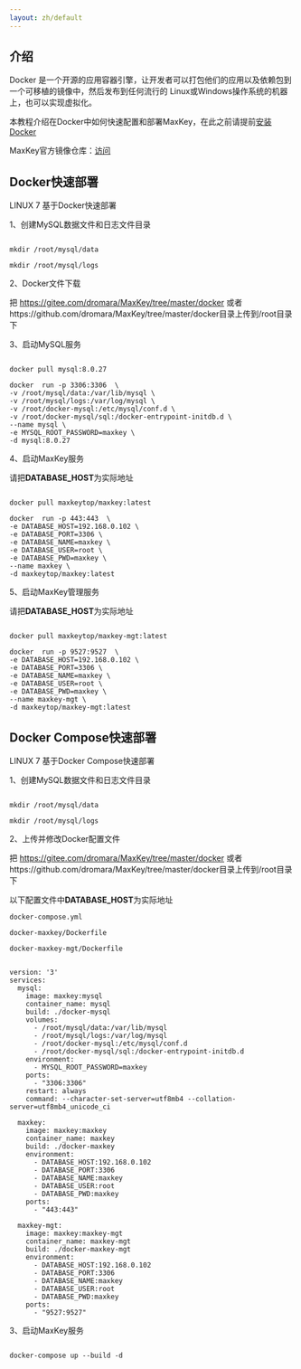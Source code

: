 ```yaml
---
layout: zh/default
---
```

<h2>介绍</h2>
Docker 是一个开源的应用容器引擎，让开发者可以打包他们的应用以及依赖包到一个可移植的镜像中，然后发布到任何流行的 Linux或Windows操作系统的机器上，也可以实现虚拟化。

本教程介绍在Docker中如何快速配置和部署MaxKey，在此之前请提前<a target="_blank" href="https://docs.docker.com/engine/install/">安装Docker</a>

MaxKey官方镜像仓库：<a href="https://hub.docker.com/u/maxkeytop" target="_blank">访问</a>

<h2>Docker快速部署</h2>
LINUX 7 基于Docker快速部署

1、创建MySQL数据文件和日志文件目录

<pre><code class="bash hljs">
mkdir /root/mysql/data

mkdir /root/mysql/logs
</code></pre>

2、Docker文件下载

把 https://gitee.com/dromara/MaxKey/tree/master/docker 或者https://github.com/dromara/MaxKey/tree/master/docker目录上传到/root目录下

3、启动MySQL服务
<pre><code class="bash hljs">
docker pull mysql:8.0.27

docker 	run -p 3306:3306  \
-v /root/mysql/data:/var/lib/mysql \
-v /root/mysql/logs:/var/log/mysql \
-v /root/docker-mysql:/etc/mysql/conf.d \
-v /root/docker-mysql/sql:/docker-entrypoint-initdb.d \
--name mysql \
-e MYSQL_ROOT_PASSWORD=maxkey \
-d mysql:8.0.27
</code></pre>

4、启动MaxKey服务

请把<b>DATABASE_HOST</b>为实际地址

<pre><code class="bash hljs">
docker pull maxkeytop/maxkey:latest

docker 	run -p 443:443  \
-e DATABASE_HOST=192.168.0.102 \
-e DATABASE_PORT=3306 \
-e DATABASE_NAME=maxkey \
-e DATABASE_USER=root \
-e DATABASE_PWD=maxkey \
--name maxkey \
-d maxkeytop/maxkey:latest
</code></pre>

5、启动MaxKey管理服务

请把<b>DATABASE_HOST</b>为实际地址

<pre><code class="bash hljs">
docker pull maxkeytop/maxkey-mgt:latest

docker 	run -p 9527:9527  \
-e DATABASE_HOST=192.168.0.102 \
-e DATABASE_PORT=3306 \
-e DATABASE_NAME=maxkey \
-e DATABASE_USER=root \
-e DATABASE_PWD=maxkey \
--name maxkey-mgt \
-d maxkeytop/maxkey-mgt:latest
</code></pre>

<h2>Docker Compose快速部署</h2>
LINUX 7 基于Docker Compose快速部署

1、创建MySQL数据文件和日志文件目录

<pre><code class="bash hljs">
mkdir /root/mysql/data

mkdir /root/mysql/logs
</code></pre>

2、上传并修改Docker配置文件

把 https://gitee.com/dromara/MaxKey/tree/master/docker 或者https://github.com/dromara/MaxKey/tree/master/docker目录上传到/root目录下

以下配置文件中<b>DATABASE_HOST</b>为实际地址

	docker-compose.yml
	
	docker-maxkey/Dockerfile
	
	docker-maxkey-mgt/Dockerfile
	
<pre><code class="bash hljs">
version: '3'
services:
  mysql:
    image: maxkey:mysql
    container_name: mysql
    build: ./docker-mysql
    volumes:
      - /root/mysql/data:/var/lib/mysql 
      - /root/mysql/logs:/var/log/mysql 
      - /root/docker-mysql:/etc/mysql/conf.d 
      - /root/docker-mysql/sql:/docker-entrypoint-initdb.d 
    environment:
      - MYSQL_ROOT_PASSWORD=maxkey
    ports:
      - "3306:3306"
    restart: always
    command: --character-set-server=utf8mb4 --collation-server=utf8mb4_unicode_ci
    
  maxkey:
    image: maxkey:maxkey
    container_name: maxkey
    build: ./docker-maxkey
    environment:
      - DATABASE_HOST:192.168.0.102
      - DATABASE_PORT:3306
      - DATABASE_NAME:maxkey
      - DATABASE_USER:root
      - DATABASE_PWD:maxkey
    ports:
      - "443:443"

  maxkey-mgt:
    image: maxkey:maxkey-mgt
    container_name: maxkey-mgt
    build: ./docker-maxkey-mgt
    environment:
      - DATABASE_HOST:192.168.0.102
      - DATABASE_PORT:3306
      - DATABASE_NAME:maxkey
      - DATABASE_USER:root
      - DATABASE_PWD:maxkey
    ports:
      - "9527:9527"
</code></pre>

3、启动MaxKey服务
<pre><code class="bash hljs">
docker-compose up --build -d
</code></pre>
